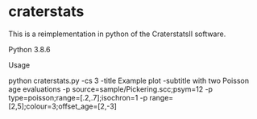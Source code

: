 # craterstats

This is a reimplementation in python of the CraterstatsII software.
 
Python 3.8.6


Usage

python craterstats.py -cs 3 -title Example plot -subtitle with two Poisson age evaluations -p source=sample/Pickering.scc;psym=12 -p type=poisson;range=[.2,.7];isochron=1 -p range=[2,5];colour=3;offset_age=[2,-3]